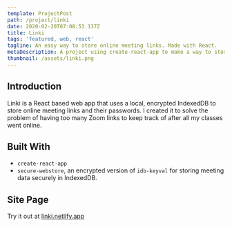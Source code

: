 ```yaml
---
template: ProjectPost
path: /project/linki
date: 2020-02-20T07:08:53.137Z
title: Linki
tags: 'featured, web, react'
tagline: An easy way to store online meeting links. Made with React.
metaDescription: A project using create-react-app to make a way to store online meeting links
thumbnail: /assets/linki.png
---
```

## Introduction

Linki is a React based web app that uses a local, encrypted IndexedDB to store online meeting links and their passwords. I created it to solve the problem of having too many Zoom links to keep track of after all my classes went online. 

## Built With
* `create-react-app`
* `secure-webstore`, an encrypted version of `idb-keyval` for storing meeting data securely in IndexedDB.

## Site Page
Try it out at [linki.netlify.app](https://linki.netlify.app)
